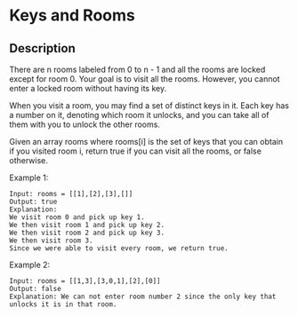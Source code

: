 # Keys and Rooms
## Description

There are n rooms labeled from 0 to n - 1 and all the rooms are locked except for room 0. Your goal is to visit all the rooms. However, you cannot enter a locked room without having its key.

When you visit a room, you may find a set of distinct keys in it. Each key has a number on it, denoting which room it unlocks, and you can take all of them with you to unlock the other rooms.

Given an array rooms where rooms[i] is the set of keys that you can obtain if you visited room i, return true if you can visit all the rooms, or false otherwise.


Example 1:

```
Input: rooms = [[1],[2],[3],[]]
Output: true
Explanation: 
We visit room 0 and pick up key 1.
We then visit room 1 and pick up key 2.
We then visit room 2 and pick up key 3.
We then visit room 3.
Since we were able to visit every room, we return true.
```

Example 2:

```
Input: rooms = [[1,3],[3,0,1],[2],[0]]
Output: false
Explanation: We can not enter room number 2 since the only key that unlocks it is in that room.
```